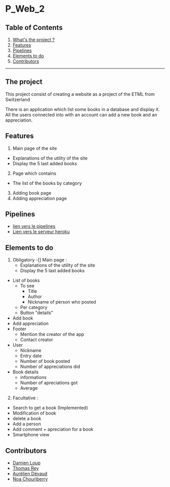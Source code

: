 # P_Web_2

## Table of Contents
1. [What's the project ?](#the-project)
2. [Features](#features)
3. [Pipelines](#pipelines)
3. [Elements to do](#elements-to-do)
4. [Contributors](#contributors)

<hr>

## The project
This project consist of creating a website as a project of the ETML from Switzerland

There is an application which list some books in a database and display it.<br>
All the users connected into with an account can add a new book and an appreciation.

## Features
1. Main page of the site
  - Explanations of the utility of the site
  - Display the 5 last added books
2. Page which contains
  - The list of the books by category
3. Adding book page
4. Adding appreciation page

## Pipelines
- [lien vers le pipelines](https://app.circleci.com/pipelines/github/dam277/P_Web_2?invite=true)
- [Lien vers le serveur heroku](https://dashboard.heroku.com/apps/p-web-2)

## Elements to do
1. Obligatory
  -[] Main page :
    - Explanations of the utility of the site
    - Display the 5 last added books
  - List of books
    - To see
      - Title
      - Author
      - Nickname of person who posted
    - Per category
    - Button "details"
  - Add book
  - Add appreciation
  - Footer
    - Mention the creator of the app
    - Contact creator
  - User
    - Nickname
    - Entry date
    - Number of book posted
    - Number of appreciations did
  - Book details
    - informations
    - Number of apreciations got
    - Average
2. Facultative :
  - Search to get a book (Implemented)
  - Modification of book
  - delete a book
  - Add a person
  - Add comment + apreciation for a book
  - Smartphone view

## Contributors
- [Damien Loup](https://github.com/dam277)
- [Thomas Rey](https://github.com/ThomasRey1)
- [Aurélien Dévaud](https://github.com/AureDeva)
- [Noa Chouriberry](https://github.com/noacid2a)
